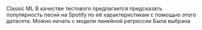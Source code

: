 Classic ML
В качестве тестового предлагается предсказать популярность песни на Spotify по её характеристикам c помощью этого датасета. Можно начать с модели линейной регрессии
Была выбрана 
